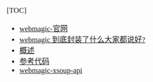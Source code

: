 <span  style="font-family: Simsun,serif; font-size: 17px; ">

[TOC]

- [webmagic-官网](http://webmagic.io/)
- [webmagic 到底封装了什么大家都说好?](http://webmagic.io/docs/zh/)
- [概述](http://webmagic.io/docs/zh/posts/ch1-overview/)
- [参考代码](https://github.com/Yangtze-Innovation/Search-Job-Platfom/tree/CourageHe/2-WebMagic/4-WebMagicSelenimu)
- [webmagic-xsoup-api](http://webmagic.io/docs/zh/posts/ch4-basic-page-processor/xsoup.html)

</span>